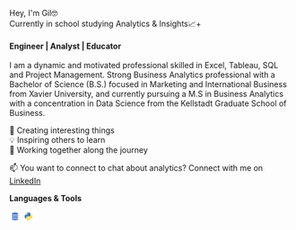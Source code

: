 Hey, I'm Gil🤓 <br>
Currently in school studying Analytics & Insights📈+ <br>
<br>
 <strong> Engineer |  Analyst | Educator </strong>
<br>
<br>
I am a dynamic and motivated professional skilled in Excel, Tableau, SQL and Project Management. Strong Business Analytics professional with a Bachelor of Science (B.S.) focused in Marketing and International Business from Xavier University, and currently pursuing a M.S in Business Analytics with a concentration in Data Science from the Kellstadt Graduate School of Business.



🎨 Creating interesting things <br>
💡 Inspiring others to learn <br>
🤝 Working together along the journey

📫 You want to connect to chat about analytics? Connect with me on <a href="https://www.linkedin.com/in/gilbertking/">LinkedIn</a>

<strong>Languages & Tools</strong> <br>

<img height="20" src="https://raw.githubusercontent.com/github/explore/80688e429a7d4ef2fca1e82350fe8e3517d3494d/topics/sql/sql.png" style="max-width: 100%;"></a> <img height="20" src="https://raw.githubusercontent.com/github/explore/80688e429a7d4ef2fca1e82350fe8e3517d3494d/topics/python/python.png" style="max-width: 100%;"></a>
